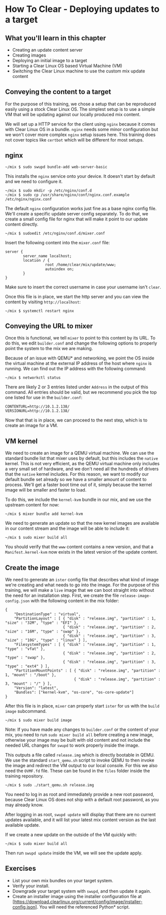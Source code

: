 
How To Clear - Deploying updates to a target
============================================

## What you'll learn in this chapter

* Creating an update content server
* Creating images
* Deploying an initial image to a target
* Starting a Clear Linux OS based Virtual Machine (VM)
* Switching the Clear Linux machine to use the custom mix update content


## Conveying the content to a target

For the purpose of this training, we chose a setup that can be
reproduced easily using a stock Clear Linux OS. The simplest setup is
to use a simple VM that will be updating against our locally produced
mix content.

We will set up a HTTP service for the client using `nginx` because
it comes with Clear Linux OS in a bundle. `nginx` needs some minor
configuration but we won't cover more complex `nginx` setup issues
here. This training does not cover topics like `certbot` which will
be different for most setups.


## nginx

```
~/mix $ sudo swupd bundle-add web-server-basic
```

This installs the `nginx` service onto your device. It doesn't start
by default and we need to configure it.

```
~/mix $ sudo mkdir -p /etc/nginx/conf.d
~/mix $ sudo cp /usr/share/nginx/conf/nginx.conf.example /etc/nginx/nginx.conf
```

The default `nginx` configuration works just fine as a base nginx
config file. We'll create a specific update server config separately.
To do that, we create a small config file for nginx that will make
it point to our update content directly.

```
~/mix $ sudoedit /etc/nginx/conf.d/mixer.conf
```

Insert the following content into the `mixer.conf` file:

```
server {
        server_name localhost;
        location / {
                  root /home/clear/mix/update/www;
                  autoindex on;
        }
}
```

Make sure to insert the correct username in case your username isn't
`clear`.

Once this file is in place, we start the http server and you can view
the content by visiting `http://localhost`:

```
~/mix $ systemctl restart nginx
```

## Conveying the URL to mixer

Once this is functional, we tell `mixer` to point to this content by
its URL. To do this, we edit `builder.conf` and change the following
options to properly point the system to the mix we are making.

Because of an issue with QEMU\* and networking, we point the OS
inside the virtual machine at the external IP address of the host
where `nginx` is running. We can find out the IP address with the
following command:

```
~/mix $ networkctl status
```

There are likely 2 or 3 entries listed under `Address` in the output
of this command. All entries should be valid, but we recommend you
pick the top one listed for use in the `builder.conf`:

```
CONTENTURL=http://10.1.2.138/
VERSIONURL=http://10.1.2.138/
```

Now that that is in place, we can proceed to the next step, which is
to create an image for a VM.


## VM kernel

We need to create an image for a QEMU virtual machine. We can use the
standard bundle list that mixer uses by default, but this includes
the `native` kernel. This is not very efficient, as the QEMU virtual
machine only includes a very small set of hardware, and we don't need
all the hundreds of drivers that the `native` kernel includes. For
this reason, we want to modify our default bundle set already so we
have a smaller amount of content to process. We'll get a faster boot
time out of it, simply because the kernel image will be smaller and
faster to load.

To do this, we include the `kernel-kvm` bundle in our mix, and we
use the upstream content for now:

```
~/mix $ mixer bundle add kernel-kvm
```

We need to generate an update so that the new kernel images are
available in our content stream and the image will be able to
include it:

```
~/mix $ sudo mixer build all
```

You should verify that the `www` content contains a new version,
and that a `Manifest.kernel-kvm` now exists in the latest version of
the update content.


## Create the image

We need to generate an `ister` config file that describes what kind
of image we're creating and what needs to go into the image. For the
purpose of this training, we will make a `live` image that we can
boot straight into without the need for an installation step. First,
we create the file `release-image-config.json` with the following
content in the mix folder:

```
{
    "DestinationType" : "virtual",
    "PartitionLayout" : [ { "disk" : "release.img", "partition" : 1, "size" : "32M", "type" : "EFI" },
                          { "disk" : "release.img", "partition" : 2, "size" : "16M", "type" : "swap" },
                          { "disk" : "release.img", "partition" : 3, "size" : "10G", "type" : "linux" } ],
    "FilesystemTypes" : [ { "disk" : "release.img", "partition" : 1, "type" : "vfat" },
                          { "disk" : "release.img", "partition" : 2, "type" : "swap" },
                          { "disk" : "release.img", "partition" : 3, "type" : "ext4" } ],
    "PartitionMountPoints" : [ { "disk" : "release.img", "partition" : 1, "mount" : "/boot" },
                               { "disk" : "release.img", "partition" : 3, "mount" : "/" } ],
    "Version": "latest",
    "Bundles": ["kernel-kvm", "os-core", "os-core-update"]
}
```

After this file is in place, `mixer` can properly start `ister`
for us with the `build image` subcommand.

```
~/mix $ sudo mixer build image
```

Note: If you have made any changes to `builder.conf` or the content
of your mix, you need to run `sudo mixer build all` before creating
a new image, otherwise your image may be built with old content and
not include the needed URL changes for `swupd` to work properly inside
the image.

This outputs a file called `release.img` which is directly bootable
in QEMU. We use the standard `start_qemu.sh` script to invoke QEMU
to then invoke the image and redirect the VM output to our local
console. For this we also need the `OVMF.fd` file. These can be found
in the `files` folder inside the training repository.

```
~/mix $ sudo ./start_qemu.sh release.img
```

You need to log in as root and immediately provide a new root password,
because Clear Linux OS does not ship with a default root password,
as you may already know.

After logging in as root, `swupd update` will display that there
are no current updates available, and it will list your latest mix
content version as the last available update.

If we create a new update on the outside of the VM quickly with:

```
~/mix $ sudo mixer build all
```

Then run `swupd update` inside the VM, we will see the update apply.


## Exercises

* List your own mix bundles on your target system.
* Verify your install.
* Downgrade your target system with `swupd`, and then update it again.
* Create an installer image using the installer configuration file at 
[https://download.clearlinux.org/current/config/image/installer-config.json]. You will need the referenced Python* script.
